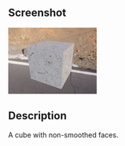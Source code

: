 ## Screenshot

![screenshot](screenshot/screenshot.jpg)

## Description

A cube with non-smoothed faces.